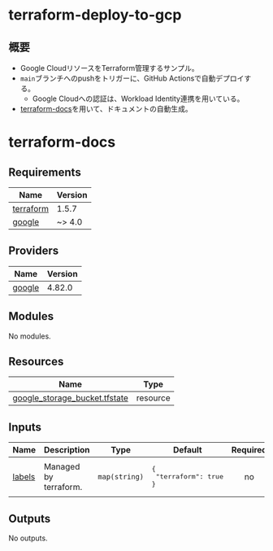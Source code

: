 # terraform-deploy-to-gcp

## 概要

- Google CloudリソースをTerraform管理するサンプル。
- `main`ブランチへのpushをトリガーに、GitHub Actionsで自動デプロイする。
  - Google Cloudへの認証は、Workload Identity連携を用いている。
- [terraform-docs](https://terraform-docs.io/)を用いて、ドキュメントの自動生成。

# terraform-docs

<!-- BEGIN_TF_DOCS -->
## Requirements

| Name | Version |
|------|---------|
| <a name="requirement_terraform"></a> [terraform](#requirement\_terraform) | 1.5.7 |
| <a name="requirement_google"></a> [google](#requirement\_google) | ~> 4.0 |

## Providers

| Name | Version |
|------|---------|
| <a name="provider_google"></a> [google](#provider\_google) | 4.82.0 |

## Modules

No modules.

## Resources

| Name | Type |
|------|------|
| [google_storage_bucket.tfstate](https://registry.terraform.io/providers/hashicorp/google/latest/docs/resources/storage_bucket) | resource |

## Inputs

| Name | Description | Type | Default | Required |
|------|-------------|------|---------|:--------:|
| <a name="input_labels"></a> [labels](#input\_labels) | Managed by terraform. | `map(string)` | <pre>{<br>  "terraform": true<br>}</pre> | no |

## Outputs

No outputs.
<!-- END_TF_DOCS -->